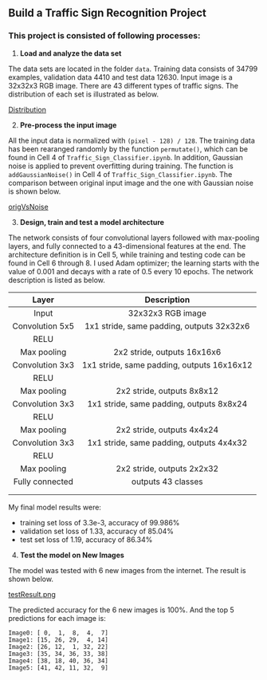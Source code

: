 ## **Build a Traffic Sign Recognition Project**

### This project is consisted of following processes:
1. **Load and analyze the data set**

The data sets are located in the folder `data`. Training data consists of 34799 examples, validation data 4410 and test data 12630. Input image is a 32x32x3 RGB image. There are 43 different types of traffic signs. The distribution of each set is illustrated as below.

[Distribution](./examples/DataDistribution.png)

2. **Pre-process the input image**

All the input data is normalized with `(pixel - 128) / 128`. The training data has been rearanged randomly by the function `permutate()`, which can be found in Cell 4 of `Traffic_Sign_Classifier.ipynb`. In addition, Gaussian noise is applied to prevent overfitting during training. The function is `addGaussianNoise()` in Cell 4 of `Traffic_Sign_Classifier.ipynb`. The comparison between original input image and the one with Gaussian noise is shown below.

[origVsNoise](./examples/origVsNoised.png)

3. **Design, train and test a model architecture**

The network consists of four convolutional layers followed with max-pooling layers, and fully connected to a 43-dimensional features at the end. The architecture definition is in Cell 5, while training and testing code can be found in Cell 6 through 8. I used Adam optimizer; the learning starts with the value of 0.001 and decays with a rate of 0.5 every 10 epochs. The network description is listed as below.

| Layer         		|     Description	        					| 
|:---------------------:|:---------------------------------------------:| 
| Input         		| 32x32x3 RGB image   							| 
| Convolution 5x5     	| 1x1 stride, same padding, outputs 32x32x6 	|
| RELU					|												|
| Max pooling	      	| 2x2 stride,  outputs 16x16x6 				    |
| Convolution 3x3	    | 1x1 stride, same padding, outputs 16x16x12    |
| RELU					|												|
| Max pooling	      	| 2x2 stride,  outputs 8x8x12 				    |
| Convolution 3x3	    | 1x1 stride, same padding, outputs 8x8x24      |
| RELU					|												|
| Max pooling	      	| 2x2 stride,  outputs 4x4x24 				    |
| Convolution 3x3	    | 1x1 stride, same padding, outputs 4x4x32      |
| RELU					|												|
| Max pooling	      	| 2x2 stride,  outputs 2x2x32 				    |
| Fully connected		|outputs 43 classes                             |
|						|												|
|						|												|

My final model results were:
* training set loss of 3.3e-3, accuracy of 99.986%
* validation set loss of 1.33, accuracy of 85.04% 
* test set loss of 1.19, accuracy of 86.34%

4. **Test the model on New Images**

The model was tested with 6 new images from the internet. The result is shown below.

[testResult.png](./examples/testResult.png)

The predicted accuracy for the 6 new images is 100%. And the top 5 predictions for each image is:
```
Image0: [ 0,  1,  8,  4,  7]
Image1: [15, 26, 29,  4, 14]
Image2: [26, 12,  1, 32, 22]
Image3: [35, 34, 36, 33, 38]
Image4: [38, 18, 40, 36, 34]
Image5: [41, 42, 11, 32,  9]
```

